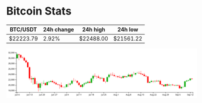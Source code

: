 # Bitcoin Stats

BTC/USDT|24h change|24h high|24h low|
|---|---|---|---|
|$22223.79|2.92%|$22488.00|$21561.22|

<img src="./chart.svg">
